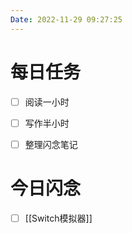 ```yaml
---
Date: 2022-11-29 09:27:25
---
```


# 每日任务
- [ ] 阅读一小时
- [ ] 写作半小时
- [ ] 整理闪念笔记


# 今日闪念
- [ ] [[Switch模拟器]]



